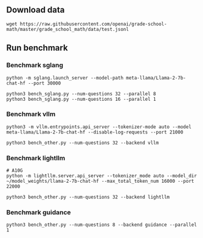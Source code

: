 ## Download data
```
wget https://raw.githubusercontent.com/openai/grade-school-math/master/grade_school_math/data/test.jsonl
```

## Run benchmark

### Benchmark sglang
```
python -m sglang.launch_server --model-path meta-llama/Llama-2-7b-chat-hf --port 30000
```

```
python3 bench_sglang.py --num-questions 32 --parallel 8
python3 bench_sglang.py --num-questions 16 --parallel 1
```


### Benchmark vllm
```
python3 -m vllm.entrypoints.api_server --tokenizer-mode auto --model meta-llama/Llama-2-7b-chat-hf --disable-log-requests --port 21000
```

```
python3 bench_other.py --num-questions 32 --backend vllm
```


### Benchmark lightllm
```
# A10G
python -m lightllm.server.api_server --tokenizer_mode auto --model_dir ~/model_weights/llama-2-7b-chat-hf --max_total_token_num 16000 --port 22000
```

```
python3 bench_other.py --num-questions 32 --backend lightllm
```


### Benchmark guidance
```
python3 bench_other.py --num-questions 8 --backend guidance --parallel 1
```
